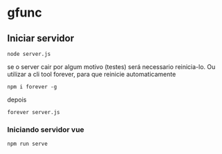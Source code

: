 # gfunc

## Iniciar servidor
```
node server.js
```
se o server cair por algum motivo (testes) será necessario reinicia-lo. Ou utilizar a cli tool forever, para que reinicie automaticamente

```
npm i forever -g
```

depois

```
forever server.js
```

### Iniciando servidor vue
```
npm run serve
```
